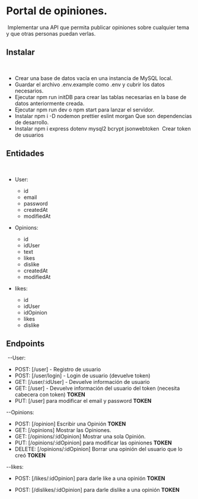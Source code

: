 # Portal de opiniones.

​
Implementar una API que permita publicar opiniones sobre cualquier tema y que otras
personas puedan verlas.
​

## Instalar

​

-   Crear una base de datos vacía en una instancia de MySQL local.
    ​
-   Guardar el archivo .env.example como .env y cubrir los datos necesarios.
    ​
-   Ejecutar npm run initDB para crear las tablas necesarias en la base de datos anteriormente creada.
    ​
-   Ejecutar npm run dev o npm start para lanzar el servidor.
    ​
-   Instalar npm i -D nodemon prettier eslint morgan Que son dependencias de desarrollo.
    ​
-   Instalar npm i express dotenv mysql2 bcrypt jsonwebtoken
    ​
    Crear token de usuarios
    ​

## Entidades

​

-   User:

    -   id
    -   email
    -   password
    -   createdAt
    -   modifiedAt
        ​

-   Opinions:

    -   id
    -   idUser
    -   text
    -   likes
    -   dislike
    -   createdAt
    -   modifiedAt

-   likes:

    -   id
    -   idUser
    -   idOpinion
    -   likes
    -   dislike

## Endpoints

​
--User:​

-   POST: [/user] - Registro de usuario
    ​
-   POST: [/user/login] - Login de usuario (devuelve token)
    ​
-   GET: [/user/:idUser] - Devuelve información de usuario
    ​
-   GET: [/user] - Devuelve información del usuario del token (necesita cabecera con token) **TOKEN**
    ​
-   PUT: [/user] para modificar el email y password **TOKEN**
    ​

--Opinions:

-   POST: [/opinion] Escribir una Opinión **TOKEN**
    ​
-   GET: [/opinions] Mostrar las Opiniones.
    ​
-   GET: [/opinions/:idOpinion] Mostrar una sola Opinión.
    ​
-   PUT: [/opinions/:idOpinion] para modificar las opiniones **TOKEN**
    ​
-   DELETE: [/opinions/:idOpinion] Borrar una opinión del usuario que lo creó **TOKEN**

--likes:

-   POST: [/likes/:idOpinion] para darle like a una opinión **TOKEN**

-   POST: [/dislikes/:idOpinion] para darle dislike a una opinión **TOKEN**
